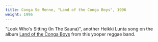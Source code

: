 ```yaml
---
title: Conga Se Menne, "Land of the Conga Boys", 1996
weight: 1996
---
```

"Look Who's Sitting (In The Sauna)", another Heikki Lunta song on
the album [Land of the Conga Boys] from this yooper reggae band.

[Land of the Conga Boys]:https://www.discogs.com/Conga-Se-Menne-Land-Of-The-Conga-Boys/release/6402463
